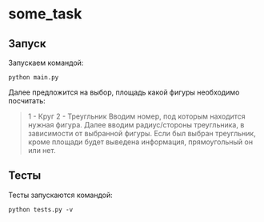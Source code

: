# some_task
## Запуск
Запускаем командой:  
```
python main.py
```
Далее предложится на выбор, площадь какой фигуры необходимо посчитать:
> 1 - Круг
> 2 - Треугльник
Вводим номер, под которым находится нужная фигура. Далее вводим радиус/стороны треугльника, в зависимости от выбранной фигуры. Если был выбран треугльник, кроме площади будет выведена информация, прямоугольный он или нет.
## Тесты
Тесты запускаются командой:
```
python tests.py -v
```
